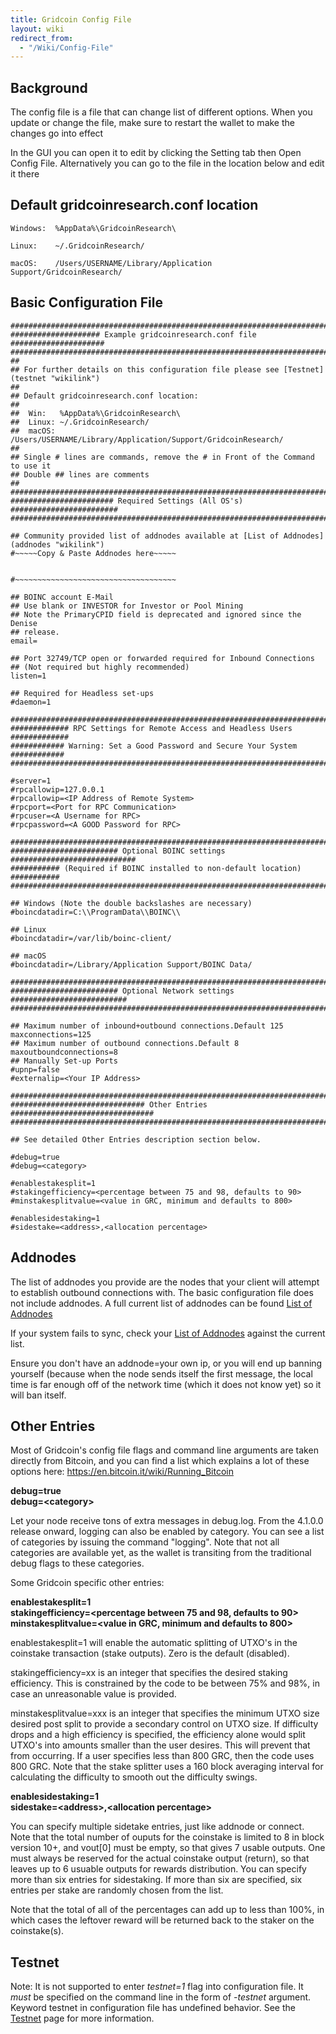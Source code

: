 ```yaml
---
title: Gridcoin Config File
layout: wiki
redirect_from:
  - "/Wiki/Config-File"
---
```


## Background

The config file is a file that can change list of different options. When you update
or change the file, make sure to restart the wallet to make the changes go into
effect

In the GUI you can open it to edit by clicking the Setting tab then Open Config File. 
Alternatively you can go to the file in the location below and edit it there 

## Default gridcoinresearch.conf location

    Windows:  %AppData%\GridcoinResearch\

    Linux:    ~/.GridcoinResearch/

    macOS:    /Users/USERNAME/Library/Application Support/GridcoinResearch/

## Basic Configuration File

    #############################################################################
    #################### Example gridcoinresearch.conf file #####################
    #############################################################################
    ##
    ## For further details on this configuration file please see [Testnet](testnet "wikilink")
    ##
    ## Default gridcoinresearch.conf location:
    ##
    ##  Win:   %AppData%\GridcoinResearch\
    ##  Linux: ~/.GridcoinResearch/
    ##  macOS: /Users/USERNAME/Library/Application/Support/GridcoinResearch/
    ##
    ## Single # lines are commands, remove the # in Front of the Command to use it
    ## Double ## lines are comments
    ##
    #############################################################################
    ####################### Required Settings (All OS's) ########################
    #############################################################################

    ## Community provided list of addnodes available at [List of Addnodes](addnodes "wikilink")
    #~~~~~Copy & Paste Addnodes here~~~~~


    #~~~~~~~~~~~~~~~~~~~~~~~~~~~~~~~~~~~~

    ## BOINC account E-Mail
    ## Use blank or INVESTOR for Investor or Pool Mining
    ## Note the PrimaryCPID field is deprecated and ignored since the Denise
    ## release.
    email=

    ## Port 32749/TCP open or forwarded required for Inbound Connections
    ## (Not required but highly recommended)
    listen=1

    ## Required for Headless set-ups
    #daemon=1

    #############################################################################
    ############# RPC Settings for Remote Access and Headless Users #############
    ############ Warning: Set a Good Password and Secure Your System ############
    #############################################################################

    #server=1
    #rpcallowip=127.0.0.1
    #rpcallowip=<IP Address of Remote System>
    #rpcport=<Port for RPC Communication>
    #rpcuser=<A Username for RPC>
    #rpcpassword=<A GOOD Password for RPC>

    #############################################################################
    ######################## Optional BOINC settings ############################
    ########### (Required if BOINC installed to non-default location) ###########
    #############################################################################

    ## Windows (Note the double backslashes are necessary)
    #boincdatadir=C:\\ProgramData\\BOINC\\

    ## Linux
    #boincdatadir=/var/lib/boinc-client/

    ## macOS
    #boincdatadir=/Library/Application Support/BOINC Data/

    #############################################################################
    ######################## Optional Network settings ##########################
    #############################################################################

    ## Maximum number of inbound+outbound connections.Default 125
    maxconnections=125
    ## Maximum number of outbound connections.Default 8
    maxoutboundconnections=8
    ## Manually Set-up Ports
    #upnp=false
    #externalip=<Your IP Address>

    #############################################################################
    ############################## Other Entries ################################
    #############################################################################

    ## See detailed Other Entries description section below.

    #debug=true
    #debug=<category>

    #enablestakesplit=1
    #stakingefficiency=<percentage between 75 and 98, defaults to 90>
    #minstakesplitvalue=<value in GRC, minimum and defaults to 800>

    #enablesidestaking=1
    #sidestake=<address>,<allocation percentage>


## Addnodes

The list of addnodes you provide are the nodes that your client will
attempt to establish outbound connections with. The basic configuration
file does not include addnodes. A full current list of addnodes can be
found [List of Addnodes](addnodes "wikilink")

If your system fails to sync, check your [List of
Addnodes](addnodes "wikilink") against the current list.

Ensure you don't have an addnode=your own ip, or you will end up banning
yourself (because when the node sends itself the first message, the
local time is far enough off of the network time (which it does not know
yet) so it will ban itself.

## Other Entries

Most of Gridcoin's config file flags and command line arguments are
taken directly from Bitcoin, and you can find a list which explains a
lot of these options here: <https://en.bitcoin.it/wiki/Running_Bitcoin>

**debug=true**  
**debug=\<category>**

Let your node receive tons of extra messages in debug.log. From the 4.1.0.0
release onward, logging can also be enabled by category. You can see a list
of categories by issuing the command "logging". Note that not all categories
are available yet, as the wallet is transiting from the traditional debug
flags to these categories.

Some Gridcoin specific other entries:

**enablestakesplit=1**  
**stakingefficiency=\<percentage between 75 and 98, defaults to 90>**  
**minstakesplitvalue=\<value in GRC, minimum and defaults to 800>**

enablestakesplit=1 will enable the automatic splitting of UTXO's in the
coinstake transaction (stake outputs). Zero is the default (disabled).

stakingefficiency=xx is an integer that specifies the desired staking
efficiency. This is constrained by the code to be between 75% and 98%,
in case an unreasonable value is provided.

minstakesplitvalue=xxx is an integer that specifies the minimum UTXO size
desired post split to provide a secondary control on UTXO size. If
difficulty drops and a high efficiency is specified, the efficiency alone
would split UTXO's into amounts smaller than the user desires. This will
prevent that from occurring. If a user specifies less than 800 GRC, then
the code uses 800 GRC. Note that the stake splitter uses a 160 block
averaging interval for calculating the difficulty to smooth out the
difficulty swings.

**enablesidestaking=1**  
**sidestake=\<address>,\<allocation percentage>**

You can specify multiple sidetake entries, just like addnode or connect.
Note that the total number of ouputs for the coinstake is limited
to 8 in block version 10+, and vout[0] must be empty, so that gives 7
usable outputs. One must always be reserved for the actual coinstake
output (return), so that leaves up to 6 usuable outputs for rewards
distribution. You can specify more than six entries for sidestaking.
If more than six are specified, six entries per stake are randomly
chosen from the list.

Note that the total of all of the percentages can add up to less than
100%, in which cases the leftover reward will be returned back
to the staker on the coinstake(s).

## Testnet

Note: It is not supported to enter *testnet=1* flag into configuration
file. It *must* be specified on the command line in the form of
*-testnet* argument. Keyword testnet in configuration file has undefined
behavior. See the [Testnet](testnet "wikilink") page for more information.